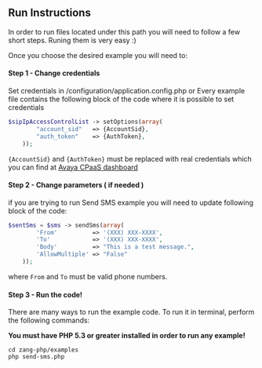 ## Run Instructions

In order to run files located under this path you will need to follow a few short steps. Runing them is very easy :) 

Once you choose the desired example you will need to:

#### Step 1 - Change credentials
Set credentials in <path to application>/configuration/application.config.php or
Every example file contains the following block of the code where it is possible to set 
credentials 

```php
$sipIpAccessControlList -> setOptions(array(
        "account_sid"   => {AccountSid},
        "auth_token"    => {AuthToken},
    ));
```

`{AccountSid}` and `{AuthToken}` must be replaced with real credentials which you can find at [Avaya CPaaS dashboard](https://accounts.zang.io/#/dashboard)


#### Step 2 - Change parameters ( if needed )

if you are trying to run Send SMS example you will need to update following block of the code:

```php
$sentSms = $sms -> sendSms(array(
        'From'          => '(XXX) XXX-XXXX',
        'To'            => '(XXX) XXX-XXXX',
        'Body'          => "This is a test message.",
        'AllowMultiple' => "False"
    ));
```

where `From` and `To` must be valid phone numbers.
    
    
#### Step 3 - Run the code!

There are many ways to run the example code. To run it in terminal, perform the following commands:

**You must have PHP 5.3 or greater installed in order to run any example!**

```shell
cd zang-php/examples
php send-sms.php
```